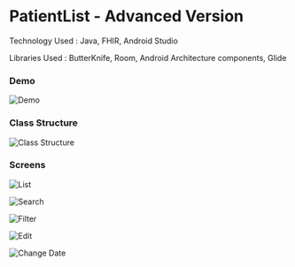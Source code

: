 # PatientList - Advanced Version

Technology Used : Java, FHIR, Android Studio

Libraries Used : ButterKnife, Room, Android Architecture components, Glide

### Demo

![Demo](play.gif)

### Class Structure

![Class Structure](ClassStructure.png)

### Screens

![List](1.png)


![Search](2.png)


![Filter](3.png)


![Edit](4.png)


![Change Date](5.png)


